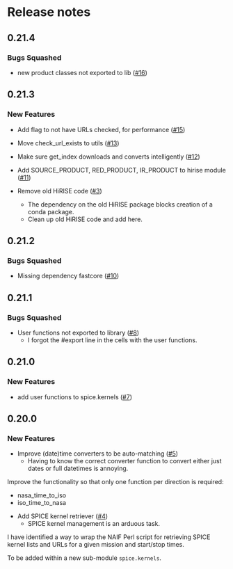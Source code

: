 # Release notes

<!-- do not remove -->

## 0.21.4


### Bugs Squashed

- new product classes not exported to lib ([#16](https://github.com/michaelaye/nbplanetary/issues/16))


## 0.21.3

### New Features

- Add flag to not have URLs checked, for performance ([#15](https://github.com/michaelaye/nbplanetary/issues/15))

- Move check_url_exists to utils ([#13](https://github.com/michaelaye/nbplanetary/issues/13))

- Make sure get_index downloads and converts intelligently ([#12](https://github.com/michaelaye/nbplanetary/issues/12))

- Add SOURCE_PRODUCT, RED_PRODUCT, IR_PRODUCT to hirise module ([#11](https://github.com/michaelaye/nbplanetary/issues/11))

- Remove old HiRISE code ([#3](https://github.com/michaelaye/nbplanetary/issues/3))
  - The dependency on the old HiRISE package blocks creation of a conda package. 
  - Clean up old HiRISE code and add here.



## 0.21.2


### Bugs Squashed

- Missing dependency fastcore ([#10](https://github.com/michaelaye/nbplanetary/issues/10))


## 0.21.1


### Bugs Squashed

- User functions not exported to library ([#8](https://github.com/michaelaye/nbplanetary/issues/8))
  - I forgot the #export line in the cells with the user functions.



## 0.21.0

### New Features

- add user functions to spice.kernels ([#7](https://github.com/michaelaye/nbplanetary/issues/7))


## 0.20.0

### New Features

- Improve (date)time converters to be auto-matching ([#5](https://github.com/michaelaye/nbplanetary/issues/5))
  - Having to know the correct converter function to convert either just dates or full datetimes is annoying.

Improve the functionality so that only one function per direction is required:

* nasa_time_to_iso
* iso_time_to_nasa

- Add SPICE kernel retriever ([#4](https://github.com/michaelaye/nbplanetary/issues/4))
  - SPICE kernel management is an arduous task.

I have identified a way to wrap the NAIF Perl script for retrieving SPICE kernel lists and URLs for a given mission and start/stop times.

To be added within a new sub-module `spice.kernels`.




